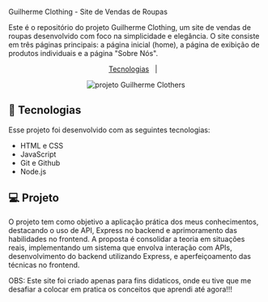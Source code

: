 Guilherme Clothing - Site de Vendas de Roupas


Este é o repositório do projeto Guilherme Clothing, um site de vendas de roupas desenvolvido com foco na simplicidade e elegância. O site consiste em três páginas principais: a página inicial (home), a página de exibição de produtos individuais e a página "Sobre Nós".

<p align="center">
  <a href="#-tecnologias">Tecnologias</a>&nbsp;&nbsp;&nbsp;|&nbsp;&nbsp;&nbsp;
</p>

<p align="center">
  <img alt="projeto Guilherme Clothers" src=".github/preview.jpg width="100%>
</p>

## 🚀 Tecnologias

Esse projeto foi desenvolvido com as seguintes tecnologias:

- HTML e CSS
- JavaScript
- Git e Github
- Node.js


## 💻 Projeto

O projeto tem como objetivo a aplicação prática dos meus conhecimentos, destacando o uso de API, Express no backend e aprimoramento das habilidades no frontend. A proposta é consolidar a teoria em situações reais, implementando um sistema que envolva interação com APIs, desenvolvimento do backend utilizando Express, e aperfeiçoamento das técnicas no frontend.

OBS: Este site foi criado apenas para fins didaticos, onde eu tive que me desafiar a colocar em pratica os conceitos que aprendi até agora!!! 


